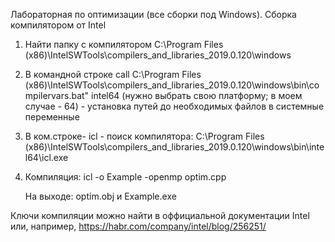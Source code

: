 Лабораторная по оптимизации (все сборки под Windows). Сборка компилятором от Intel
1. Найти папку с компилятором C:\Program Files (x86)\IntelSWTools\compilers_and_libraries_2019.0.120\windows
2. В командной строке call C:\Program Files (x86)\IntelSWTools\compilers_and_libraries_2019.0.120\windows\bin\compilervars.bat" intel64 (нужно выбрать свою платформу; в моем случае - 64) - установка путей до необходимых файлов в системные переменные
3. В ком.строке- icl - поиск компилятора:
   C:\Program Files (x86)\IntelSWTools\compilers_and_libraries_2019.0.120\windows\bin\intel64\icl.exe
4. Компиляция: icl -o Example -openmp optim.cpp

   На выходе: optim.obj и Example.exe
   
  Ключи компиляции можно найти в оффициальной документации Intel или, например, https://habr.com/company/intel/blog/256251/
